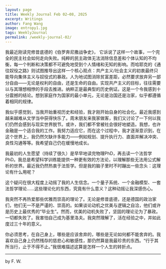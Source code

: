 ```yaml
---
layout: page
title: Weekly Journal Feb 02–08, 2025
excerpt: Writings
author: Fang Wang
image: entropy1.jpg
tags: WeeklyJournal
permalink: /weekly-journal-02/
---
```


我最近刚读完修昔底德的《伯罗奔尼撒战争史》， 它诉说了这样一个故事，一个完全的民主社会如何走向失败。纯粹的民主政体无法消除信息差和个体认知的不均衡，每一个判断和决策都不可避免地受到个人情绪和无知的影响。而哈耶克的《通往奴役之路》则试图推导出这样一个核心观点：共产主义/社会主义的初衷最终只能导向集体主义与奴役式的暴政。人为地试图消除贫富差距，必然要求放弃另一部分自由——无论是权利的自由，还是生命的自由。实现共产主义的目标，往往需要以与其理想相悖的手段去推进。纳粹正是最典型的历史例证。这是一个令我感到十分震撼的结论。想到家庭作为国家的最小单元，无论是治国还是治家，似乎都遵循着相同的规律。

我似乎感觉到，当我开始重视历史和经验，我才刚开始自身的社会化。最近我感到越来越难从文学当中获得快乐了。周末朋友来我家做客，我们又讨论了一下何以我们仍然会感到与现实世界脱节。或许，我们都不曾被社会很好地塑造。我想，也许金融是一个适合我的工作。我努力适应它，而在这个过程中，我才逐渐意识到，在这个世界上，我仍然欠缺许多能力——例如规划、提升执行力、直面并解决冲突、良性沟通等等。我希望自己仍在缓慢地成长。

我最初的人生愿望（持续了很久）是早早地读完物理PhD，再去读一个法哲学PhD。我总是希望科学训练能提供一种更有效的方法论，以理解那些无法用公式解析的世界。最近我仍然热衷于法哲学。但是我的脑子里时不时蹦出一些念头：这理论有什么用呢？

这个疑问在很大程度上动摇了我的人生信念。一个量子系统、一个金融模型、一套法哲学理论……这些理论化的东西，究竟有什么意义？这种动摇让我深感伤心。

我突然不再热爱那些优雅而崇高的理论了。无论是修昔底德，还是德国的政治家们，他们无一不是严谨的、崇高的。如果谈论动机之优美与逻辑之自洽，他们或许是历史上最优秀的“毕业生”。然而，优美的动机失败了，坚固的理论沦为了暴政。一切都失败了。我害怕自己成为基里洛夫。我突然理解了，活在经验之中，并如此度过三十年的意义。

你必须思考，在自己身上，哪些是应该舍弃的，哪些是无论如何都不能舍弃的。我喜欢自己身上仍然残存的慈悲心和敏感性，那仍然算是我最珍贵的东西。“行于其所当行，止于不得不止。”我很难描述这算是怎样一个人生的转折点。

****

 by F. W. 

